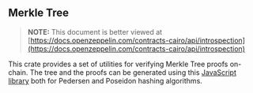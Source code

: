 ## Merkle Tree

> **NOTE:** This document is better viewed at [https://docs.openzeppelin.com/contracts-cairo/api/introspection](https://docs.openzeppelin.com/contracts-cairo/api/introspection)

This crate provides a set of utilities for verifying Merkle Tree proofs on-chain. The tree and the proofs can be
generated using this [JavaScript library](https://github.com/ericnordelo/strk-merkle-tree) both for Pedersen and Poseidon
hashing algorithms.
